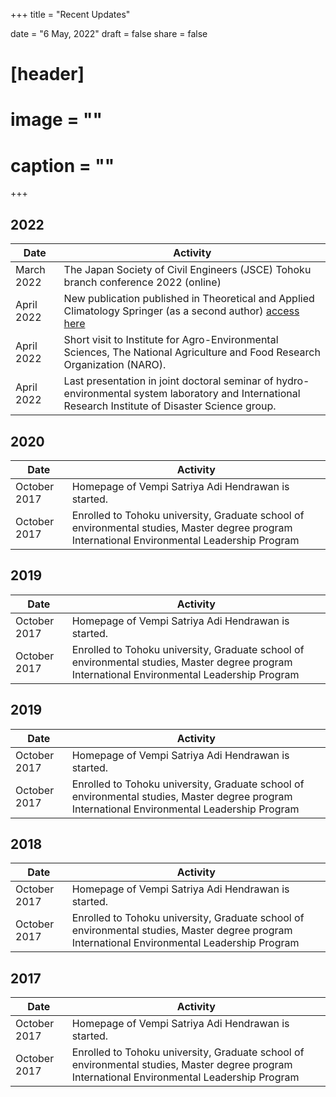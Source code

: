 +++
title = "Recent Updates"

date = "6 May, 2022"
draft = false
share = false

# [header]
# image = ""
# caption = ""
+++

## 2022
Date | Activity
-----|-----
March 2022 | The Japan Society of Civil Engineers (JSCE) Tohoku branch conference 2022 (online)
April 2022 | New publication published in Theoretical and Applied Climatology Springer (as a second author) [access here](https://doi.org/10.1007/s00704-022-04063-y)
April 2022 | Short visit to Institute for Agro-Environmental Sciences, The National Agriculture and Food Research Organization (NARO).
April 2022 | Last presentation in joint doctoral seminar of hydro-environmental system laboratory and International Research Institute of Disaster Science group.


## 2020
Date | Activity
-----|-----
October 2017 | Homepage of Vempi Satriya Adi Hendrawan is started.
October 2017 | Enrolled to Tohoku university, Graduate school of environmental studies, Master degree program International Environmental Leadership Program


## 2019
Date | Activity
-----|-----
October 2017 | Homepage of Vempi Satriya Adi Hendrawan is started.
October 2017 | Enrolled to Tohoku university, Graduate school of environmental studies, Master degree program International Environmental Leadership Program


## 2019
Date | Activity
-----|-----
October 2017 | Homepage of Vempi Satriya Adi Hendrawan is started.
October 2017 | Enrolled to Tohoku university, Graduate school of environmental studies, Master degree program International Environmental Leadership Program

## 2018
Date | Activity
-----|-----
October 2017 | Homepage of Vempi Satriya Adi Hendrawan is started.
October 2017 | Enrolled to Tohoku university, Graduate school of environmental studies, Master degree program International Environmental Leadership Program

## 2017
Date | Activity
-----|-----
October 2017 | Homepage of Vempi Satriya Adi Hendrawan is started.
October 2017 | Enrolled to Tohoku university, Graduate school of environmental studies, Master degree program International Environmental Leadership Program
